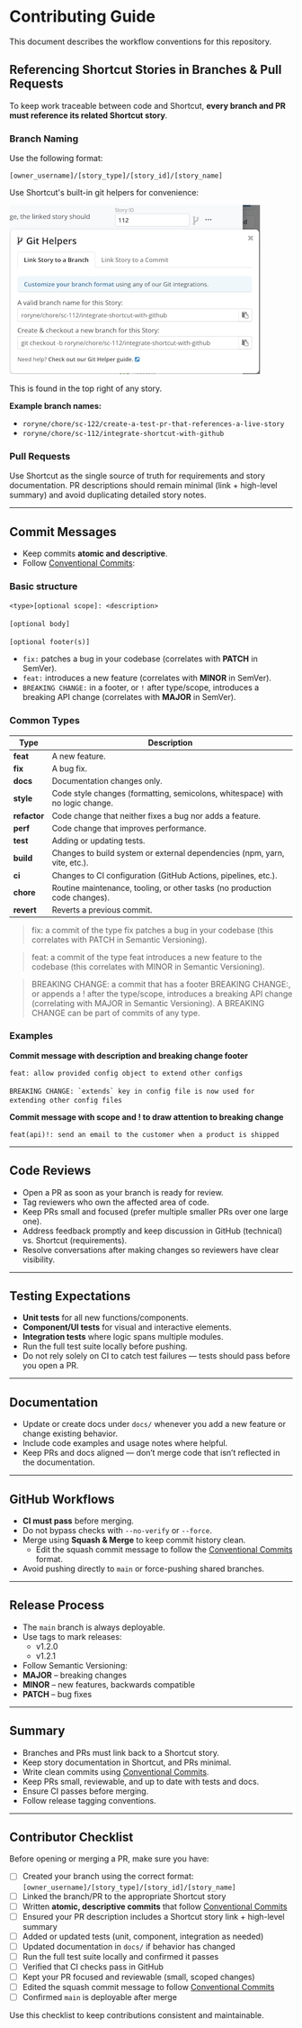 # Contributing Guide

This document describes the workflow conventions for this repository.

## Referencing Shortcut Stories in Branches & Pull Requests

To keep work traceable between code and Shortcut, **every branch and PR must reference its related Shortcut story**.

### Branch Naming

Use the following format:

```
[owner_username]/[story_type]/[story_id]/[story_name]
```

Use Shortcut's built-in git helpers for convenience:

![./assets/contributing/git-helpers.png](./assets/contributing/git-helpers.png)

This is found in the top right of any story.

**Example branch names:**

- `roryne/chore/sc-122/create-a-test-pr-that-references-a-live-story`
- `roryne/chore/sc-112/integrate-shortcut-with-github`

### Pull Requests

Use Shortcut as the single source of truth for requirements and story documentation. PR descriptions should remain minimal (link + high-level summary) and avoid duplicating detailed story notes.

---

## Commit Messages

- Keep commits **atomic and descriptive**.
- Follow [Conventional Commits](https://www.conventionalcommits.org/):

### Basic structure

```
<type>[optional scope]: <description>

[optional body]

[optional footer(s)]
```

- `fix:` patches a bug in your codebase (correlates with **PATCH** in SemVer).
- `feat:` introduces a new feature (correlates with **MINOR** in SemVer).
- `BREAKING CHANGE:` in a footer, or `!` after type/scope, introduces a breaking API change (correlates with **MAJOR** in SemVer).

### Common Types

| Type         | Description                                                                   |
| ------------ | ----------------------------------------------------------------------------- |
| **feat**     | A new feature.                                                                |
| **fix**      | A bug fix.                                                                    |
| **docs**     | Documentation changes only.                                                   |
| **style**    | Code style changes (formatting, semicolons, whitespace) with no logic change. |
| **refactor** | Code change that neither fixes a bug nor adds a feature.                      |
| **perf**     | Code change that improves performance.                                        |
| **test**     | Adding or updating tests.                                                     |
| **build**    | Changes to build system or external dependencies (npm, yarn, vite, etc.).     |
| **ci**       | Changes to CI configuration (GitHub Actions, pipelines, etc.).                |
| **chore**    | Routine maintenance, tooling, or other tasks (no production code changes).    |
| **revert**   | Reverts a previous commit.                                                    |

> fix: a commit of the type fix patches a bug in your codebase (this correlates with PATCH in Semantic Versioning).

> feat: a commit of the type feat introduces a new feature to the codebase (this correlates with MINOR in Semantic Versioning).

> BREAKING CHANGE: a commit that has a footer BREAKING CHANGE:, or appends a ! after the type/scope, introduces a breaking API change (correlating with MAJOR in Semantic Versioning). A BREAKING CHANGE can be part of commits of any type.

### Examples

**Commit message with description and breaking change footer**

```
feat: allow provided config object to extend other configs

BREAKING CHANGE: `extends` key in config file is now used for extending other config files
```

**Commit message with scope and ! to draw attention to breaking change**

```
feat(api)!: send an email to the customer when a product is shipped

```

---

## Code Reviews

- Open a PR as soon as your branch is ready for review.
- Tag reviewers who own the affected area of code.
- Keep PRs small and focused (prefer multiple smaller PRs over one large one).
- Address feedback promptly and keep discussion in GitHub (technical) vs. Shortcut (requirements).
- Resolve conversations after making changes so reviewers have clear visibility.

---

## Testing Expectations

- **Unit tests** for all new functions/components.
- **Component/UI tests** for visual and interactive elements.
- **Integration tests** where logic spans multiple modules.
- Run the full test suite locally before pushing.
- Do not rely solely on CI to catch test failures — tests should pass before you open a PR.

---

## Documentation

- Update or create docs under `docs/` whenever you add a new feature or change existing behavior.
- Include code examples and usage notes where helpful.
- Keep PRs and docs aligned — don’t merge code that isn’t reflected in the documentation.

---

## GitHub Workflows

- **CI must pass** before merging.
- Do not bypass checks with `--no-verify` or `--force`.
- Merge using **Squash & Merge** to keep commit history clean.
  - Edit the squash commit message to follow the [Conventional Commits](#commit-messages) format.
- Avoid pushing directly to `main` or force-pushing shared branches.

---

## Release Process

- The `main` branch is always deployable.
- Use tags to mark releases:
  - v1.2.0
  - v1.2.1
- Follow Semantic Versioning:
- **MAJOR** – breaking changes
- **MINOR** – new features, backwards compatible
- **PATCH** – bug fixes

---

## Summary

- Branches and PRs must link back to a Shortcut story.
- Keep story documentation in Shortcut, and PRs minimal.
- Write clean commits using [Conventional Commits](#commit-messages).
- Keep PRs small, reviewable, and up to date with tests and docs.
- Ensure CI passes before merging.
- Follow release tagging conventions.

---

## Contributor Checklist

Before opening or merging a PR, make sure you have:

- [ ] Created your branch using the correct format:  
       `[owner_username]/[story_type]/[story_id]/[story_name]`
- [ ] Linked the branch/PR to the appropriate Shortcut story
- [ ] Written **atomic, descriptive commits** that follow [Conventional Commits](#commit-messages)
- [ ] Ensured your PR description includes a Shortcut story link + high-level summary
- [ ] Added or updated tests (unit, component, integration as needed)
- [ ] Updated documentation in `docs/` if behavior has changed
- [ ] Run the full test suite locally and confirmed it passes
- [ ] Verified that CI checks pass in GitHub
- [ ] Kept your PR focused and reviewable (small, scoped changes)
- [ ] Edited the squash commit message to follow [Conventional Commits](#commit-messages)
- [ ] Confirmed `main` is deployable after merge

Use this checklist to keep contributions consistent and maintainable.

